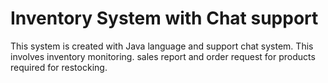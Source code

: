 # Inventory System with Chat support

This system is created with Java language and support chat system.
This involves inventory monitoring.
sales report and order request for products required for restocking.
